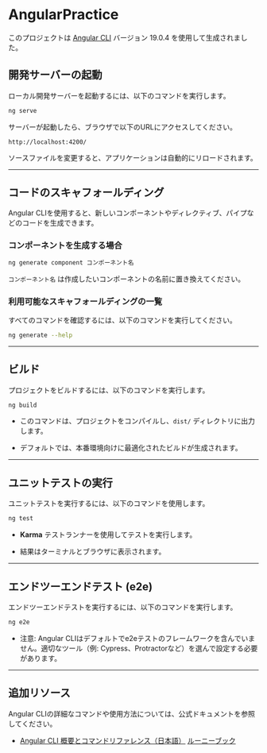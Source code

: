 # AngularPractice

このプロジェクトは [Angular CLI](https://github.com/angular/angular-cli) バージョン 19.0.4 を使用して生成されました。

## 開発サーバーの起動

ローカル開発サーバーを起動するには、以下のコマンドを実行します。

```bash
ng serve
```

サーバーが起動したら、ブラウザで以下のURLにアクセスしてください。

```arduino
http://localhost:4200/
```

ソースファイルを変更すると、アプリケーションは自動的にリロードされます。

---

## コードのスキャフォールディング

Angular CLIを使用すると、新しいコンポーネントやディレクティブ、パイプなどのコードを生成できます。

### コンポーネントを生成する場合

```bash
ng generate component コンポーネント名
```

`コンポーネント名` は作成したいコンポーネントの名前に置き換えてください。

### 利用可能なスキャフォールディングの一覧

すべてのコマンドを確認するには、以下のコマンドを実行してください。

```bash
ng generate --help
```

---

## ビルド

プロジェクトをビルドするには、以下のコマンドを実行します。

```bash
ng build
```

- このコマンドは、プロジェクトをコンパイルし、`dist/` ディレクトリに出力します。

- デフォルトでは、本番環境向けに最適化されたビルドが生成されます。

---

## ユニットテストの実行

ユニットテストを実行するには、以下のコマンドを使用します。

```bash
ng test
```

- **Karma** テストランナーを使用してテストを実行します。

- 結果はターミナルとブラウザに表示されます。

---

## エンドツーエンドテスト (e2e)

エンドツーエンドテストを実行するには、以下のコマンドを実行します。

```bash
ng e2e
```

- 注意: Angular CLIはデフォルトでe2eテストのフレームワークを含んでいません。適切なツール（例: Cypress、Protractorなど）を選んで設定する必要があります。

---

## 追加リソース

Angular CLIの詳細なコマンドや使用方法については、公式ドキュメントを参照してください。

- [Angular CLI 概要とコマンドリファレンス（日本語）]() [ルーニーブック](https://runebook.dev/ja/docs/angular/cli?utm_source=chatgpt.com)

